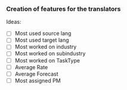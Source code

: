 ### Creation of features for the translators

Ideas:
- [ ] Most used source lang
- [ ] Most used target lang
- [ ] Most worked on industry
- [ ] Most worked on subindustry
- [ ] Most worked on TaskType
- [ ] Average Rate
- [ ] Average Forecast
- [ ] Most assigned PM